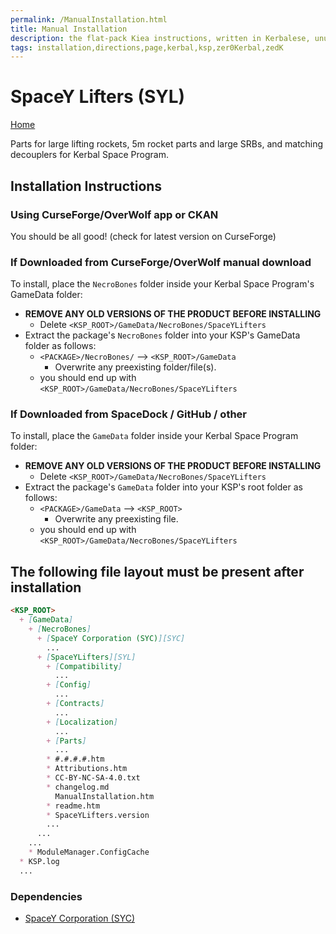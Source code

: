 ```yaml
---
permalink: /ManualInstallation.html
title: Manual Installation
description: the flat-pack Kiea instructions, written in Kerbalese, unusally present
tags: installation,directions,page,kerbal,ksp,zer0Kerbal,zedK
---
```


<!-- ManualInstallation.md v1.1.8.1
SpaceY Lifters (SYL)
created: 01 Oct 2019
updated: 29 Jul 2022 -->

<!-- based upon work by Lisias -->

# SpaceY Lifters (SYL)

[Home](./index.md)

Parts for large lifting rockets, 5m rocket parts and large SRBs, and matching decouplers for Kerbal Space Program.

## Installation Instructions

### Using CurseForge/OverWolf app or CKAN

You should be all good! (check for latest version on CurseForge)

### If Downloaded from CurseForge/OverWolf manual download

To install, place the `NecroBones` folder inside your Kerbal Space Program's GameData folder:

* **REMOVE ANY OLD VERSIONS OF THE PRODUCT BEFORE INSTALLING**
  * Delete `<KSP_ROOT>/GameData/NecroBones/SpaceYLifters`
* Extract the package's `NecroBones` folder into your KSP's GameData folder as follows:
  * `<PACKAGE>/NecroBones/` --> `<KSP_ROOT>/GameData`
    * Overwrite any preexisting folder/file(s).
  * you should end up with `<KSP_ROOT>/GameData/NecroBones/SpaceYLifters`

### If Downloaded from SpaceDock / GitHub / other

To install, place the `GameData` folder inside your Kerbal Space Program folder:

* **REMOVE ANY OLD VERSIONS OF THE PRODUCT BEFORE INSTALLING**
  * Delete `<KSP_ROOT>/GameData/NecroBones/SpaceYLifters`
* Extract the package's `GameData` folder into your KSP's root folder as follows:
  * `<PACKAGE>/GameData` --> `<KSP_ROOT>`
    * Overwrite any preexisting file.
  * you should end up with `<KSP_ROOT>/GameData/NecroBones/SpaceYLifters`

## The following file layout must be present after installation

```markdown
<KSP_ROOT>
  + [GameData]
    + [NecroBones]
      + [SpaceY Corporation (SYC)][SYC]
        ...
      + [SpaceYLifters][SYL]
        + [Compatibility]
          ...
        + [Config]
          ...
        + [Contracts]
          ...
        + [Localization]
          ...
        + [Parts]
          ...
        * #.#.#.#.htm
        * Attributions.htm
        * CC-BY-NC-SA-4.0.txt
        * changelog.md
          ManualInstallation.htm
        * readme.htm
        * SpaceYLifters.version
        ...
      ...
    ...
    * ModuleManager.ConfigCache
  * KSP.log
  ...
```

### Dependencies

* [SpaceY Corporation (SYC)][SYC]

[SYC]: https://forum.kerbalspaceprogram.com/index.php?/topic/209446-*/ "SpaceY Corporation (SYC)"